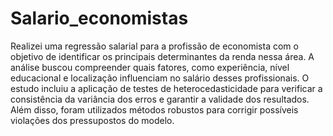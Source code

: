 # Salario_economistas
Realizei uma regressão salarial para a profissão de economista com o objetivo de identificar os principais determinantes da renda nessa área. A análise buscou compreender quais fatores, como experiência, nível educacional e localização influenciam no salário desses profissionais. O estudo incluiu a aplicação de testes de heterocedasticidade para verificar a consistência da variância dos erros e garantir a validade dos resultados. Além disso, foram utilizados métodos robustos para corrigir possíveis violações dos pressupostos do modelo.
